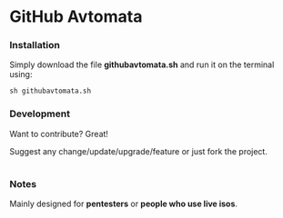 # GitHub Avtomata

### Installation
Simply download the file **githubavtomata.sh** and run it on the terminal using:

```sh githubavtomata.sh```

### Development
Want to contribute? Great!

Suggest any change/update/upgrade/feature or just fork the project.

#
### Notes
Mainly designed for **pentesters** or **people who use live isos**.
